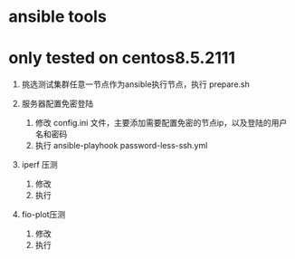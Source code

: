 # ansible tools

# only tested on centos8.5.2111 

1. 挑选测试集群任意一节点作为ansible执行节点，执行 prepare.sh

2. 服务器配置免密登陆
   1. 修改 config.ini 文件，主要添加需要配置免密的节点ip，以及登陆的用户名和密码
   2. 执行 ansible-playhook password-less-ssh.yml
   
3. iperf 压测
   1. 修改
   2. 执行
   
4. fio-plot压测
   1. 修改
   2. 执行
